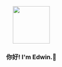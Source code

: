 
<div id="header" align="center">
  <img src="https://i.giphy.com/media/e8vLgKW80EBxLjRWZw/giphy.webp" width="100"/>
  <h3>你好! I'm Edwin.👋<h3>
</div>

<!--
**Edwin-Jaya/Edwin-Jaya** is a ✨ _special_ ✨ repository because its `README.md` (this file) appears on your GitHub profile.

Here are some ideas to get you started:

- 🔭 I’m currently working on ...
- 🌱 I’m currently learning ...
- 👯 I’m looking to collaborate on ...
- 🤔 I’m looking for help with ...
- 💬 Ask me about ...
- 📫 How to reach me: ...
- 😄 Pronouns: ...
- ⚡ Fun fact: ...
-->

